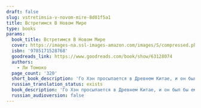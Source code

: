 ```yaml
---
draft: false
slug: vstretimsia-v-novom-mire-8d01f5a1
title: Встретимся В Новом Мире
type: books
params:
  book_title: Встретимся В Новом Мире
  cover: https://images-na.ssl-images-amazon.com/images/S/compressed.photo.goodreads.com/books/1668715859i/63128074.jpg
  isbn: '9785171528768'
  goodreads_link: https://www.goodreads.com/book/show/63128074
  authors:
    - Ли Томоко
  page_count: '320'
  short_book_description: 'Го Хэн просыпается в Древнем Китае, и он был бы ему не нужен, если бы не одно обстоятельство: тут жив Чжу Баи — человек, без которого он не может и которого потерял в своем настоящем мире.Го Хэн...'
  russian_translation_status: exists
  book_description: 'Го Хэн просыпается в Древнем Китае, и он был бы ему не нужен, если бы не одно обстоятельство: тут жив Чжу Баи — человек, без которого он не может и которого потерял в своем настоящем мире.Го Хэн собирается остаться в Древнем Китае ради него, но ему нельзя никому говорить, что он личность из другого мира.Однако Чжу Баи не из тех, кто может сидеть спокойно и позволять оберегать себя. Неприятности — его второе имя.'
  russian_audioversion: false
---
```


